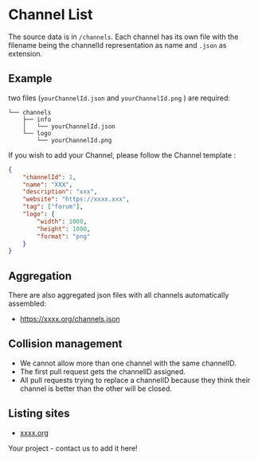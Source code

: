 # Channel List

The source data is in `/channels`. Each channel has its own file with the filename being the channelId representation as name and `.json` as extension.

## Example

two files (`yourChannelId.json` and `yourChannelId.png` ) are required:

```
└── channels
    ├── info
    │   └── yourChannelId.json
    └── logo
        └── yourChannelId.png
```

If you wish to add your Channel, please follow the Channel template :

```json
{
	"channelId": 1,
	"name": "XXX",
	"description": "xxx",
	"website": "https://xxxx.xxx",
	"tag": ["forum"],
	"logo": {
		"width": 1000,
		"height": 1000,
		"format": "png"
	}
}
```

## Aggregation

There are also aggregated json files with all channels automatically assembled:

- https://xxxx.org/channels.json

## Collision management

- We cannot allow more than one channel with the same channelID.
- The first pull request gets the channelID assigned.
- All pull requests trying to replace a channelID because they think their channel is better than the other will be closed.

## Listing sites

- [xxxx.org](https://xxxx.org)

Your project - contact us to add it here!
